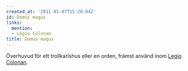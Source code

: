 ```yaml
---
created_at: '2011-01-07T15:20:04Z'
id: Domus magus
links:
  mention:
  - Legio Colonan
title: Domus magus
---
```


Överhuvud för ett trollkarlshus eller en orden, främst använd inom [Legio Colonan].

  [Legio Colonan]: Legio_Colonan
